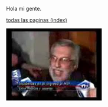 Hola mi gente.

[todas las paginas (index)](./pages/index.md)


![plata y mas plata](assets/img/logo.png)
